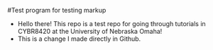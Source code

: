 #Test program for testing markup
* Hello there! This repo is a test repo for going through tutorials in CYBR8420 at the University of Nebraska Omaha!
* This is a change I made directly in Github.
